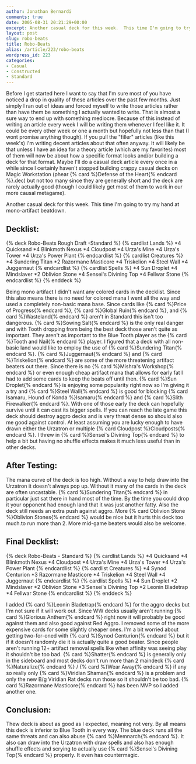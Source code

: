 ```yaml
---
author: Jonathan Bernardi
comments: true
date: 2005-08-31 20:21:29+00:00
excerpt: Another casual deck for this week.  This time I'm going to try my hand at mono-artifact beatdown.
layout: post
slug: robo-beats
title: Robo-Beats
alias: /article/223/robo-beats
wordpress_id: 223
categories:
- Casual
- Constructed
- Standard
---
```


Before I get started here I want to say that I'm sure most of you have noticed a drop in quality of these articles over the past few months.  Just simply I ran out of ideas and forced myself to write those articles rather than have them be something I actually wanted to write.  That is almost a sure way to end up with something mediocre.  Because of this instead of writing an article every week I will be writing them whenever I feel like it.  It could be every other week or one a month but hopefully not less than that (I wont promise anything though).  If you pull the "filler" articles (like this week's) I'm writing decent articles about that often anyway.  It will likely be that unless I have an idea for a theory article (which are my favorites) most of them will now be about how a specific format looks and/or building a deck for that format.  Maybe I'll do a casual deck article every once in a while since I certainly haven't stopped building crappy casual decks on Magic Workstation (phear {% card %}Defense of the Heart{% endcard %}.dec) but not too many since they are generally short and the deck are rarely actually good (though I could likely get most of them to work in our more causal metagame).

Another casual deck for this week.  This time I'm going to try my hand at mono-artifact beatdown.
<!--more-->


## Decklist:



{% deck Robo-Beats Rough Draft -Standard %}
{% cardlist Lands %}
*4 Quicksand
*4 Blinkmoth Nexus
*4 Cloudpost
*4 Urza's Mine
*4 Urza's Tower
*4 Urza's Power Plant
{% endcardlist %}
{% cardlist Creatures %}
*4 Sundering Titan
*2 Razormane Masticore
*4 Triskelion
*4 Steel Wall
*4 Juggernaut
{% endcardlist %}
{% cardlist Spells %}
*4 Sun Droplet
*4 Mindslaver
*2 Oblivion Stone
*4 Sensei's Divining Top
*4 Fellwar Stone
{% endcardlist %}
{% enddeck %}

Being mono artifact I didn't want any colored cards in the decklist.  Since this also means there is no need for colored mana I went all the way and used a completely non-basic mana base.  Since cards like {% card %}Price of Progress{% endcard %}, {% card %}Global Ruin{% endcard %}, and {% card %}Wasteland{% endcard %} aren't in Standard this isn't too dangerous.  {% card %}Sowing Salt{% endcard %} is the only real danger and with Tooth dropping from being the best deck those aren't quite as important.  They aren't as important to the Blue Tooth player as the {% card %}Tooth and Nail{% endcard %} player.  I figured that a deck with all non-basic land would like to employ the use of {% card %}Sundering Titan{% endcard %}.  {% card %}Juggernaut{% endcard %} and {% card %}Triskelion{% endcard %} are some of the more threatening artifact beaters out there.  Since there is no {% card %}Mishra's Workshop{% endcard %} or even enough cheap artifact mana that allows for early fat I had to add some cards to keep the beats off until then.  {% card %}Sun Droplet{% endcard %} is enjoying some popularity right now so I'm giving it a try and {% card %}Steel Wall{% endcard %} is good for blocking {% card Isamaru, Hound of Konda %}Isamaru{% endcard %} and {% card %}Slith Firewalker{% endcard %}.  With one of those early the deck can hopefully survive until it can cast its bigger spells.  If you can reach the late game this deck should destroy aggro decks and is very threat dense so should also me good against control.  At least assuming you are lucky enough to have drawn either the Urzatron or multiple {% card Cloudpost %}Cloudposts{% endcard %}.  I threw in {% card %}Sensei's Divining Top{% endcard %} to help a bit but having no shuffle effects makes it much less useful than in other decks.



## After Testing:



The mana curve of the deck is too high.  Without a way to help draw into the Urzatron it doesn't always pop up.  Without it many of the cards in the deck are often uncastable.  {% card %}Sundering Titan{% endcard %} in particular just sat there in hand most of the time.  By the time you could drop it your opponent had enough land that it was just another fatty.  Also the deck still needs an extra push against aggro.  More {% card Oblivion Stone %}Oblivion Stones{% endcard %} would be nice but it hurts this deck too much.to run more than 2.  More mid-game beaters would also be welcome.



## Final Decklist:



{% deck Robo-Beats - Standard %}
{% cardlist Lands %}
*4 Quicksand
*4 Blinkmoth Nexus
*4 Cloudpost
*4 Urza's Mine
*4 Urza's Tower
*4 Urza's Power Plant
{% endcardlist %}
{% cardlist Creatures %}
*4 Synod Centurion
*3 Razormane Masticore
*4 Triskelion
*4 Steel Wall
*4 Juggernaut
{% endcardlist %}
{% cardlist Spells %}
*4 Sun Droplet
*2 Mindslaver
*2 Oblivion Stone
*3 Sensei's Divining Top
*2 Leonin Bladetrap
*4 Fellwar Stone
{% endcardlist %}
{% enddeck %}

I added {% card %}Leonin Bladetrap{% endcard %} for the aggro decks but I'm not sure if it will work out.  Since WW decks usually aren't running {% card %}Glorious Anthem{% endcard %} right now it will probably be good against them and also good against Red Aggro.  I removed some of the more expensive cards for some slightly cheaper ones.  I'm a bit worried about getting two-for-oned with {% card %}Synod Centurion{% endcard %} but it if it doesn't randomly die it is actually quite a good beater.  Since people aren't running 12+ artifact removal spells like when affinity was seeing play it shouldn't be too bad.  {% card %}Shatter{% endcard %} is generally only in the sideboard and most decks don't run more than 2 maindeck {% card %}Naturalize{% endcard %} / {% card %}Wear Away{% endcard %} if any so really only {% card %}Viridian Shaman{% endcard %} is a problem and only the new B/g Viridian Rat decks run those so it shouldn't be too bad.  {% card %}Razormane Masticore{% endcard %} has been MVP so I added another one.



## Conclusion:



Thew deck is about as good as I expected, meaning not very.  By all means this deck is inferior to Blue Tooth in every way.  The blue deck runs all the same threats and can also abuse {% card %}Memnarch{% endcard %}.  It also can draw into the Urzatron with draw spells and also has enough shuffle effects and scrying to actually use {% card %}Sensei's Divining Top{% endcard %} properly.  It even has countermagic.
